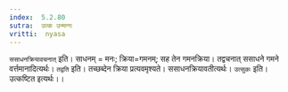 ```yaml
---
index:  5.2.80
sutra:  उत्क उन्मन्गः
vritti:  nyasa
---
```


`ससाधनक्रियावचनात्` इति। साधनम् = मनः; क्रिया=गमनम्; सह तेन गमनक्रिया। तद्वचनात् ससाधने गमने वर्त्तमानादित्यर्थः। `तद्वति` इति। तच्छब्देन क्रिया प्रत्यवमृश्यते। ससाधनक्रियावतीत्यर्थः। `उत्सुकः` इति। उत्कष्टित इत्यर्थः।।

